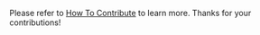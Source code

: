 Please refer to [How To Contribute](https://oi-wiki.org/intro/htc/) to learn more. Thanks for your contributions!
